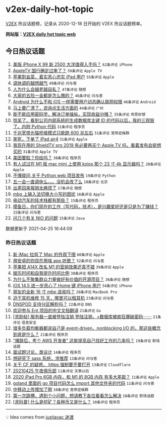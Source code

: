 # v2ex-daily-hot-topic

[V2EX](https://www.v2ex.com/) 热议话题榜，记录从 2020-12-18 日开始的 V2EX 热议话题榜单。

**网站版：[V2EX daily hot topic web](https://boojack.github.io/v2ex-daily-hot-topic-web/)**

## 今日热议话题

<!-- TODAY BEGIN -->

1. [美版 iPhone X 99 新 2500 大洋值得入手吗？](https://www.v2ex.com/t/773019) `62条评论` `iPhone`
1. [AppleTV 国行确定过审了？](https://www.v2ex.com/t/773125) `59条评论` `Apple TV`
1. [苹果割韭菜，着实恶心忠实 iPad 用户](https://www.v2ex.com/t/773032) `55条评论` `Apple`
1. [调休调的越想越气](https://www.v2ex.com/t/773171) `49条评论` `问与答`
1. [人为什么会越老越自私？](https://www.v2ex.com/t/773150) `47条评论` `随想`
1. [大家的五险一金都是怎么缴的？](https://www.v2ex.com/t/773045) `46条评论` `问与答`
1. [Android 为什么不和 iOS 一样需要用户动态确认联网权限](https://www.v2ex.com/t/773089) `46条评论` `Android`
1. [马上要广漂了，咨询点生活方面的](https://www.v2ex.com/t/773048) `44条评论` `广州`
1. [能不能应用密码学，解决订单操纵，实现收益分摊？](https://www.v2ex.com/t/773063) `35条评论` `奇思妙想`
1. [惊呆了，看到公司内部系统的生成数据库主键 ID 的代码以后，我的三观毁了。内附 Python 代码](https://www.v2ex.com/t/773177) `31条评论` `程序员`
1. [千兆宽带光猫桥接模式只能跑 600 兆左右](https://www.v2ex.com/t/773168) `31条评论` `宽带症候群`
1. [笑死，下单了 iPad air4](https://www.v2ex.com/t/773146) `31条评论` `Apple`
1. [我现在用的 ShieldTV pro 2019 有必要再买个 Apple TV 吗，看着发布会挺想买的](https://www.v2ex.com/t/773057) `31条评论` `Apple TV`
1. [美团要脸？你给吗？](https://www.v2ex.com/t/773020) `30条评论` `程序员`
1. [有人试过在 M1 版 mac mini 上使用 koios 那个 23 寸 4k 显示器吗？](https://www.v2ex.com/t/773129) `20条评论` `Apple`
1. [不懂就问,关于 Python web 项目发布](https://www.v2ex.com/t/773126) `19条评论` `Python`
1. [五一会一直调休么。。。没机会改了么](https://www.v2ex.com/t/773047) `18条评论` `北京`
1. [出差回来报销太麻烦了](https://www.v2ex.com/t/773134) `17条评论` `随想`
1. [mbp 上输入法切换大小写的困扰](https://www.v2ex.com/t/773030) `16条评论` `Apple`
1. [电动汽车的技术栈都有那些？](https://www.v2ex.com/t/773173) `15条评论` `程序员`
1. [摸鱼日，你们现在的工作（写代码，技术），是兴趣爱好还是只是为了赚钱？](https://www.v2ex.com/t/773137) `15条评论` `问与答`
1. [问几个有关 NIO 的问题](https://www.v2ex.com/t/773105) `15条评论` `Java`

数据更新于 2021-04-25 16:44:09

<!-- TODAY END -->

### 昨日热议话题

<!-- YESTERDAY BEGIN -->

1. [新 iMac 拉低了 Mac 的外观下限](https://www.v2ex.com/t/772987) `60条评论` `Apple`
1. [用安卓的你现在用啥 app 听歌？](https://www.v2ex.com/t/772935) `52条评论` `问与答`
1. [苹果把 A14X 改名 M1 的营销效果还真不错](https://www.v2ex.com/t/772919) `39条评论` `Apple`
1. [娱乐时间和自我提升时间比例](https://www.v2ex.com/t/772866) `38条评论` `程序员`
1. [为什么不聚集群众力量做好有价值的开源项目？](https://www.v2ex.com/t/772865) `36条评论` `随想`
1. [iOS 14.5 进一步恶心了 Home 键 iPhone 用户](https://www.v2ex.com/t/772926) `34条评论` `iPhone`
1. [朋友的全新 16 寸 mbp 该收吗？](https://www.v2ex.com/t/772961) `28条评论` `MacBook Pro`
1. [迫于耳机维修 15 天，哪里可以租耳机](https://www.v2ex.com/t/772892) `23条评论` `问与答`
1. [DNSPOD 支持分区解析吗？](https://www.v2ex.com/t/772872) `22条评论` `DNS`
1. [欢迎参与 Ent 项目的中文文档翻译](https://www.v2ex.com/t/772915) `21条评论` `Go`
1. [[求助帖] 服务器一直被登陆注销 登陆注销，+数据库被疯狂爆破密码·······](https://www.v2ex.com/t/772978) `21条评论` `信息安全`
1. [很多负载均衡器都说自己是 event-driven、nonblocking I/O 的，那这些概念到底是什么？](https://www.v2ex.com/t/772976) `21条评论` `程序员`
1. [“裸辞后，考个 AWS 开发者” 这能提高自己找好工作的几率吗？](https://www.v2ex.com/t/772862) `19条评论` `职场话题`
1. [面试题讨论，类设计](https://www.v2ex.com/t/772950) `14条评论` `程序员`
1. [想研究下 sass 系统，求推荐](https://www.v2ex.com/t/772963) `13条评论` `问与答`
1. [关于 CF 的疑惑， https 强制要不要打开](https://www.v2ex.com/t/772960) `13条评论` `Cloudflare`
1. [20210425 午夜俱乐部](https://www.v2ex.com/t/773001) `11条评论` `天黑以后`
1. [2020 iPad Pro 6GB 内存，和 M1 的 8GB 内存 有多大差距？](https://www.v2ex.com/t/772990) `11条评论` `Apple`
1. [goland 里面的 go 项目代码怎么 import 其他文件夹的代码](https://www.v2ex.com/t/772969) `11条评论` `问与答`
1. [中移动上传增加了啊](https://www.v2ex.com/t/772893) `10条评论` `宽带症候群`
1. [第一次跳槽，遇到个小问题，想请教下各位看看怎么解决](https://www.v2ex.com/t/772874) `10条评论` `职场话题`
1. [[求科普] 什么是挖矿？各种币又是什么？](https://www.v2ex.com/t/772869) `10条评论` `程序员`

<!-- YESTERDAY END -->

---

💡 Idea comes from [justjavac 迷渡](https://github.com/justjavac/)
